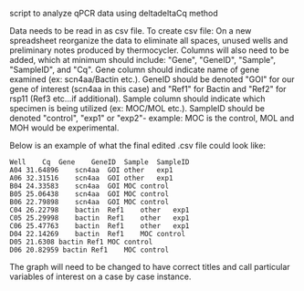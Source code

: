script to analyze qPCR data using deltadeltaCq method

Data needs to be read in as csv file. To create csv file: On a new spreadsheet reorganize the data to eliminate all spaces, unused wells and preliminary notes produced by thermocycler. Columns will also need to be added, which at minimum should include: "Gene", "GeneID", "Sample", "SampleID", and "Cq". Gene column should indicate name of gene examined (ex: scn4aa/Bactin etc.). GeneID should be denoted "GOI" for our gene of interest (scn4aa in this case) and "Ref1" for Bactin and "Ref2" for rsp11 (Ref3 etc...if additional). Sample column should indicate which specimen is being utilized (ex: MOC/MOL etc.). SampleID should be denoted "control", "exp1" or "exp2"- example: MOC is the control, MOL and MOH would be experimental.

Below is an example of what the final edited .csv file could look like:
```
Well	Cq	Gene	GeneID	Sample 	SampleID
A04	31.64896	scn4aa	GOI	other	exp1
A06	32.31516	scn4aa	GOI	other	exp1
B04	24.33583	scn4aa	GOI	MOC	control
B05	25.06438	scn4aa	GOI	MOC	control
B06	22.79898	scn4aa	GOI	MOC	control
C04	26.22798	bactin	Ref1	other	exp1
C05	25.29998	bactin	Ref1	other	exp1
C06	25.47763	bactin	Ref1	other	exp1
D04	22.14269	bactin	Ref1	MOC	control
D05	21.6308	bactin Ref1	MOC	control
D06	20.82959 bactin	Ref1	MOC	control
```
The graph will need to be changed to have correct titles and call particular variables of interest on a case by case instance.
